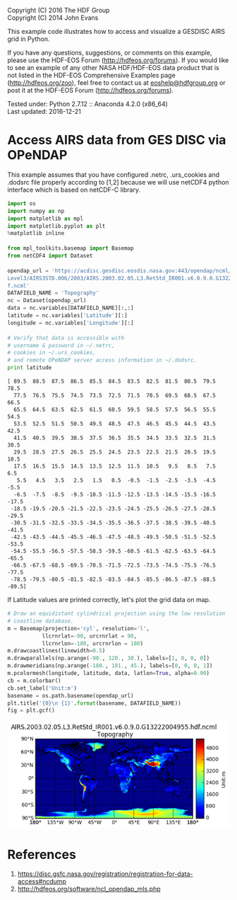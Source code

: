 
Copyright (C) 2016 The HDF Group                                                
Copyright (C) 2014 John Evans                                                   
                                                                                
This example code illustrates how to access and visualize a GESDISC AIRS grid in Python.                                                                      
                                                                                
If you have any questions, suggestions, or comments on this example, please use the HDF-EOS Forum (http://hdfeos.org/forums).  If you would like to see an example of any other NASA HDF/HDF-EOS data product that is not listed in the HDF-EOS Comprehensive Examples page (http://hdfeos.org/zoo), feel free to contact us at eoshelp@hdfgroup.org or post it at the HDF-EOS Forum (http://hdfeos.org/forums).                                                     
                                                                                               
                                                                                               
Tested under: Python 2.7.12 :: Anaconda 4.2.0 (x86_64)                          
Last updated: 2016-12-21 

# Access AIRS data from GES DISC via OPeNDAP

This example assumes that you have configured .netrc, .urs_cookies and .dodsrc file properly according to [1,2] because we will use netCDF4 python interface which is based on netCDF-C library.



```python
import os
import numpy as np
import matplotlib as mpl
import matplotlib.pyplot as plt
%matplotlib inline

from mpl_toolkits.basemap import Basemap
from netCDF4 import Dataset

opendap_url = 'https://acdisc.gesdisc.eosdis.nasa.gov:443/opendap/ncml/Aqua_AIRS_\
Level3/AIRS3STD.006/2003/AIRS.2003.02.05.L3.RetStd_IR001.v6.0.9.0.G13222004955.hd\
f.ncml'
DATAFIELD_NAME = 'Topography'
nc = Dataset(opendap_url)
data = nc.variables[DATAFIELD_NAME][:,:]
latitude = nc.variables['Latitude'][:]
longitude = nc.variables['Longitude'][:]

# Verify that data is accessible with 
# username & password in ~/.netrc, 
# cookies in ~/.urs_cookies, 
# and remote OPeNDAP server access information in ~/.dodsrc.
print latitude
```

    [ 89.5  88.5  87.5  86.5  85.5  84.5  83.5  82.5  81.5  80.5  79.5  78.5
      77.5  76.5  75.5  74.5  73.5  72.5  71.5  70.5  69.5  68.5  67.5  66.5
      65.5  64.5  63.5  62.5  61.5  60.5  59.5  58.5  57.5  56.5  55.5  54.5
      53.5  52.5  51.5  50.5  49.5  48.5  47.5  46.5  45.5  44.5  43.5  42.5
      41.5  40.5  39.5  38.5  37.5  36.5  35.5  34.5  33.5  32.5  31.5  30.5
      29.5  28.5  27.5  26.5  25.5  24.5  23.5  22.5  21.5  20.5  19.5  18.5
      17.5  16.5  15.5  14.5  13.5  12.5  11.5  10.5   9.5   8.5   7.5   6.5
       5.5   4.5   3.5   2.5   1.5   0.5  -0.5  -1.5  -2.5  -3.5  -4.5  -5.5
      -6.5  -7.5  -8.5  -9.5 -10.5 -11.5 -12.5 -13.5 -14.5 -15.5 -16.5 -17.5
     -18.5 -19.5 -20.5 -21.5 -22.5 -23.5 -24.5 -25.5 -26.5 -27.5 -28.5 -29.5
     -30.5 -31.5 -32.5 -33.5 -34.5 -35.5 -36.5 -37.5 -38.5 -39.5 -40.5 -41.5
     -42.5 -43.5 -44.5 -45.5 -46.5 -47.5 -48.5 -49.5 -50.5 -51.5 -52.5 -53.5
     -54.5 -55.5 -56.5 -57.5 -58.5 -59.5 -60.5 -61.5 -62.5 -63.5 -64.5 -65.5
     -66.5 -67.5 -68.5 -69.5 -70.5 -71.5 -72.5 -73.5 -74.5 -75.5 -76.5 -77.5
     -78.5 -79.5 -80.5 -81.5 -82.5 -83.5 -84.5 -85.5 -86.5 -87.5 -88.5 -89.5]


If Latitude values are printed correctly, let's plot the grid data on map.


```python
# Draw an equidistant cylindrical projection using the low resolution             
# coastline database.                                                             
m = Basemap(projection='cyl', resolution='l',
           llcrnrlat=-90, urcrnrlat = 90,
           llcrnrlon=-180, urcrnrlon = 180)
m.drawcoastlines(linewidth=0.5)
m.drawparallels(np.arange(-90., 120., 30.), labels=[1, 0, 0, 0])
m.drawmeridians(np.arange(-180., 181., 45.), labels=[0, 0, 0, 1])
m.pcolormesh(longitude, latitude, data, latlon=True, alpha=0.90)
cb = m.colorbar()
cb.set_label('Unit:m')
basename = os.path.basename(opendap_url)
plt.title('{0}\n {1}'.format(basename, DATAFIELD_NAME))
fig = plt.gcf()
```


![png](output_3_0.png)


# References
1. https://disc.gsfc.nasa.gov/registration/registration-for-data-access#ncdump
2. http://hdfeos.org/software/ncl_opendap_mls.php
